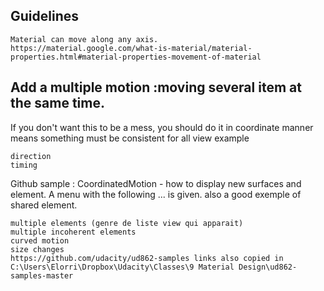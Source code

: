 ## Guidelines

	Material can move along any axis.
	https://material.google.com/what-is-material/material-properties.html#material-properties-movement-of-material

## Add a multiple motion :moving several item at the same time. 

If you don't want this to be a mess, you should do it in coordinate manner means something must be consistent for all view example

	direction
	timing
	
Github sample : CoordinatedMotion - how to display new surfaces and element. A menu with the following ... is given. also a good exemple of shared element.
	
	multiple elements (genre de liste view qui apparait)
	multiple incoherent elements
	curved motion
	size changes
	https://github.com/udacity/ud862-samples links also copied in C:\Users\Elorri\Dropbox\Udacity\Classes\9 Material Design\ud862-samples-master
